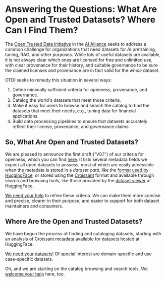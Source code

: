 # Answering the Questions: What Are Open and Trusted Datasets? Where Can I Find Them?

The [Open Trusted Data Initiative](https://the-ai-alliance.github.io/open-trusted-data-initiative/) in the [AI Alliance](https://thealliance.ai/) seeks to address a common challenge for organizations that need datasets for AI pretraining, tuning, RAG, and other purposes. While lots of useful datasets are available, it is not always clear which ones are licensed for free and unlimited use, with clear provenance for their history, and suitable governance to be sure the claimed licenses and provenance are in fact valid for the _whole_ dataset.

OTDI seeks to remedy this situation in several ways:

1. Define minimally sufficient criteria for openness, provenance, and governance.
2. Catalog the world's datasets that meet those criteria.
3. Make it easy for users to browse and search the catalog to find the datasets that meet their needs, e.g., tuning data for financial applications.
4. Build data processing pipelines to ensure that datasets accurately reflect their license, provenance, and governance claims.

## So, What _Are_ Open and Trusted Datasets?

We are pleased to announce the first draft ("V0.1") of our criteria for openness, which you can find [here](https://the-ai-alliance.github.io/open-trusted-data-initiative/dataset-requirements/). It lists several metadata fields we expect all open datasets to possess, most of which are easily accessible when the metadata is stored in a _dataset card_, like the [format used by HuggingFace](https://huggingface.co/docs/hub/datasets-cards), or stored using the [Croissant](https://docs.mlcommons.org/croissant/docs/croissant-spec.html) format and available through search and browsing tools, like those provided by the [dataset viewer](https://huggingface.co/datasets) at HuggingFace.

[We need your help](https://github.com/orgs/The-AI-Alliance/projects/28/views/1?filterQuery=label%3A%22dataset+requirements%22) to refine these criteria. We can make them more concise and precise, clearer in their purpose, and easier to support for both dataset maintainers and consumers. 

## Where Are the Open and Trusted Datasets?

We have begun the process of finding and cataloging datasets, starting with an analysis of Croissant metadata available for datasets hosted at HuggingFace.

[We need your datasets](https://the-ai-alliance.github.io/open-trusted-data-initiative/contributing/)! Of special interest are domain-specific and use case-specific datasets.

Oh, and we are starting on the catalog browsing and search tools. We [welcome your help](https://github.com/orgs/The-AI-Alliance/projects/28/views/1?filterQuery=label%3A%22dataset+catalog%22) here, too.

